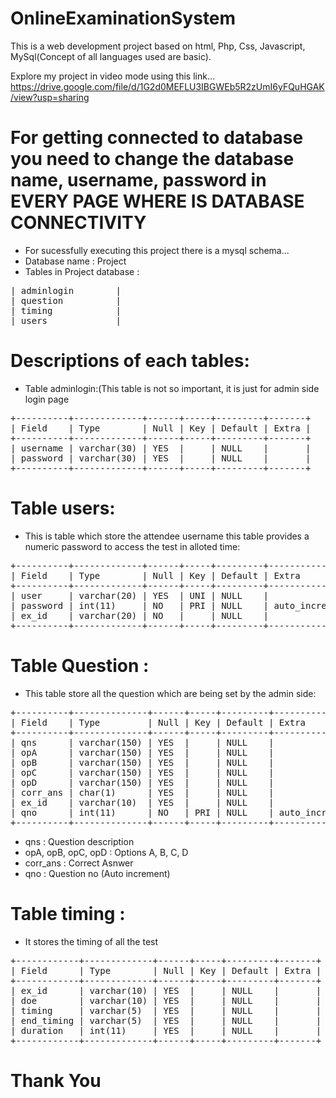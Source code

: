 # OnlineExaminationSystem
This is a web development project based on html, Php, Css, Javascript, MySql(Concept of all languages used are basic).

Explore my project in video mode using this link...
https://drive.google.com/file/d/1G2d0MEFLU3IBGWEb5R2zUmI6yFQuHGAK/view?usp=sharing

# For getting connected to database you need to change the database name, username, password in EVERY PAGE WHERE IS DATABASE CONNECTIVITY

* For sucessfully executing this project there is a mysql schema...
* Database name : Project
* Tables in Project database : 
<pre>
| adminlogin        |
| question          |
| timing            |
| users             |
</pre>
# Descriptions of each tables: 
* Table adminlogin:(This table is not so important, it is just for admin side login page
<pre>
+----------+-------------+------+-----+---------+-------+
| Field    | Type        | Null | Key | Default | Extra |
+----------+-------------+------+-----+---------+-------+
| username | varchar(30) | YES  |     | NULL    |       |
| password | varchar(30) | YES  |     | NULL    |       |
+----------+-------------+------+-----+---------+-------+
</pre>
# Table users:
* This is table which store the attendee username this table provides a numeric password to access the test in alloted time:
<pre>
+----------+-------------+------+-----+---------+----------------+
| Field    | Type        | Null | Key | Default | Extra          |
+----------+-------------+------+-----+---------+----------------+
| user     | varchar(20) | YES  | UNI | NULL    |                |
| password | int(11)     | NO   | PRI | NULL    | auto_increment |
| ex_id    | varchar(20) | NO   |     | NULL    |                |
+----------+-------------+------+-----+---------+----------------+
</pre>
# Table Question : 
* This table store all the question which are being set by the admin side:
<pre>
+----------+--------------+------+-----+---------+----------------+
| Field    | Type         | Null | Key | Default | Extra          |
+----------+--------------+------+-----+---------+----------------+
| qns      | varchar(150) | YES  |     | NULL    |                |
| opA      | varchar(150) | YES  |     | NULL    |                |
| opB      | varchar(150) | YES  |     | NULL    |                |
| opC      | varchar(150) | YES  |     | NULL    |                |
| opD      | varchar(150) | YES  |     | NULL    |                |
| corr_ans | char(1)      | YES  |     | NULL    |                |
| ex_id    | varchar(10)  | YES  |     | NULL    |                |
| qno      | int(11)      | NO   | PRI | NULL    | auto_increment |
+----------+--------------+------+-----+---------+----------------+
</pre>
* qns : Question description
* opA, opB, opC, opD : Options A, B, C, D
* corr_ans : Correct Asnwer
* qno : Question no (Auto increment)

# Table timing : 
* It stores the timing of all the test
<pre>
+------------+-------------+------+-----+---------+-------+
| Field      | Type        | Null | Key | Default | Extra |
+------------+-------------+------+-----+---------+-------+
| ex_id      | varchar(10) | YES  |     | NULL    |       |
| doe        | varchar(10) | YES  |     | NULL    |       |
| timing     | varchar(5)  | YES  |     | NULL    |       |
| end_timing | varchar(5)  | YES  |     | NULL    |       |
| duration   | int(11)     | YES  |     | NULL    |       |
+------------+-------------+------+-----+---------+-------+
</pre>

# Thank You
